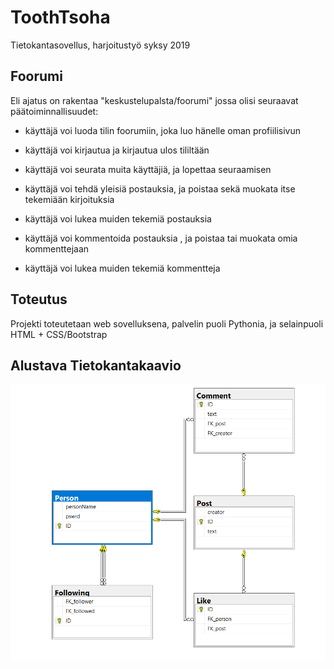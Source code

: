 # ToothTsoha
Tietokantasovellus, harjoitustyö syksy 2019


## Foorumi

Eli ajatus on rakentaa "keskustelupalsta/foorumi" jossa olisi seuraavat päätoiminnallisuudet:

* käyttäjä voi luoda tilin foorumiin, joka luo hänelle oman profiilisivun

* käyttäjä voi kirjautua ja kirjautua ulos tililtään

* käyttäjä voi seurata muita käyttäjiä, ja lopettaa seuraamisen

* käyttäjä voi tehdä yleisiä postauksia, ja poistaa sekä muokata itse tekemiään kirjoituksia

* käyttäjä voi lukea muiden tekemiä postauksia

* käyttäjä voi kommentoida postauksia , ja poistaa tai muokata omia kommenttejaan

* käyttäjä voi lukea muiden tekemiä kommentteja


## Toteutus

Projekti toteutetaan web sovelluksena, palvelin puoli Pythonia, ja selainpuoli HTML + CSS/Bootstrap



## Alustava Tietokantakaavio

![alt text](Documentation/images/tsoha.PNG)
